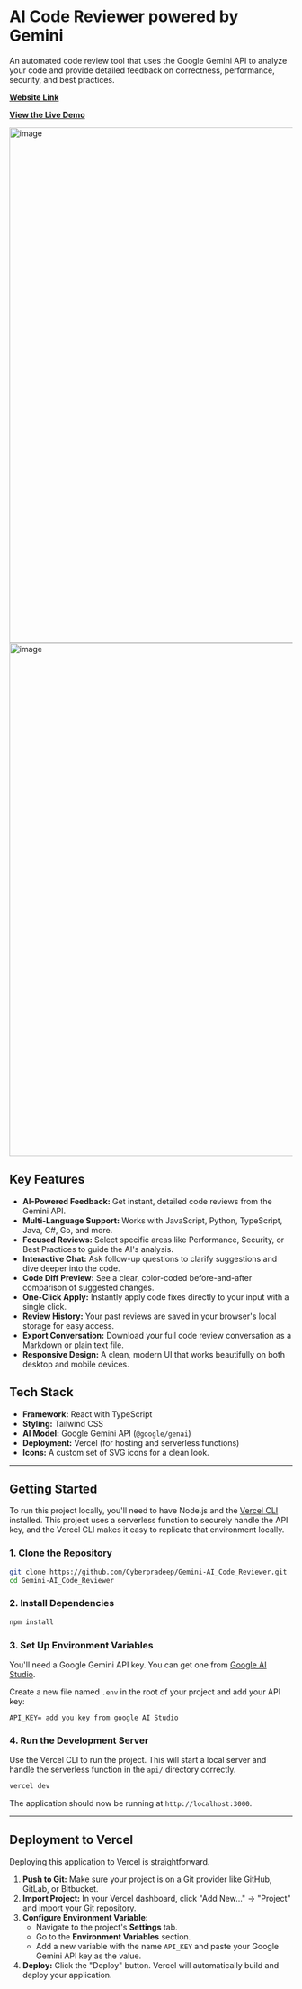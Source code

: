 # AI Code Reviewer powered by Gemini

An automated code review tool that uses the Google Gemini API to analyze your code and provide detailed feedback on correctness, performance, security, and best practices.

**[Website Link](aicodereviewer.dev)**

**[View the Live Demo](https://gemini-ai-code-reviewer.vercel.app/)**

<img width="1919" height="916" alt="image" src="https://github.com/user-attachments/assets/34ffe3c1-8013-440d-82c7-32e9d4d9c262" />
<img width="1906" height="911" alt="image" src="https://github.com/user-attachments/assets/da3f38cd-8e59-4a03-ac10-7fb87cace2c4" />


## Key Features

- **AI-Powered Feedback:** Get instant, detailed code reviews from the Gemini API.
- **Multi-Language Support:** Works with JavaScript, Python, TypeScript, Java, C#, Go, and more.
- **Focused Reviews:** Select specific areas like Performance, Security, or Best Practices to guide the AI's analysis.
- **Interactive Chat:** Ask follow-up questions to clarify suggestions and dive deeper into the code.
- **Code Diff Preview:** See a clear, color-coded before-and-after comparison of suggested changes.
- **One-Click Apply:** Instantly apply code fixes directly to your input with a single click.
- **Review History:** Your past reviews are saved in your browser's local storage for easy access.
- **Export Conversation:** Download your full code review conversation as a Markdown or plain text file.
- **Responsive Design:** A clean, modern UI that works beautifully on both desktop and mobile devices.

## Tech Stack

- **Framework:** React with TypeScript
- **Styling:** Tailwind CSS
- **AI Model:** Google Gemini API (`@google/genai`)
- **Deployment:** Vercel (for hosting and serverless functions)
- **Icons:** A custom set of SVG icons for a clean look.

---

## Getting Started

To run this project locally, you'll need to have Node.js and the [Vercel CLI](https://vercel.com/docs/cli) installed. This project uses a serverless function to securely handle the API key, and the Vercel CLI makes it easy to replicate that environment locally.

### 1. Clone the Repository

```bash
git clone https://github.com/Cyberpradeep/Gemini-AI_Code_Reviewer.git
cd Gemini-AI_Code_Reviewer
```

### 2. Install Dependencies

```bash
npm install
```

### 3. Set Up Environment Variables

You'll need a Google Gemini API key. You can get one from [Google AI Studio](https://aistudio.google.com/app/apikey).

Create a new file named `.env` in the root of your project and add your API key:

```
API_KEY= add you key from google AI Studio
```

### 4. Run the Development Server

Use the Vercel CLI to run the project. This will start a local server and handle the serverless function in the `api/` directory correctly.

```bash
vercel dev
```

The application should now be running at `http://localhost:3000`.

---

## Deployment to Vercel

Deploying this application to Vercel is straightforward.

1.  **Push to Git:** Make sure your project is on a Git provider like GitHub, GitLab, or Bitbucket.
2.  **Import Project:** In your Vercel dashboard, click "Add New..." -> "Project" and import your Git repository.
3.  **Configure Environment Variable:**
    -   Navigate to the project's **Settings** tab.
    -   Go to the **Environment Variables** section.
    -   Add a new variable with the name `API_KEY` and paste your Google Gemini API key as the value.
4.  **Deploy:** Click the "Deploy" button. Vercel will automatically build and deploy your application.

